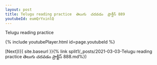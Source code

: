 ```yaml
---
layout: post
title: Telugu reading practice  తెలుగు  చదవడం  ప్రాక్టీస్ 889
youtubeId: eumQrYxinlQ
---
```

 
 
Telugu reading practice
 
 
 
 
 


{% include youtubePlayer.html id=page.youtubeId %}
 
[Next]({{ site.baseurl }}{% link  split1/_posts/2021-03-03-Telugu reading practice  తెలుగు  చదవడం  ప్రాక్టీస్ 888.md%})
 
